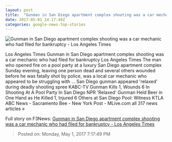 ```yaml
---
layout: post
title:  "Gunman in San Diego apartment complex shooting was a car mechanic who had filed for bankruptcy - Los Angeles Times"
date: 2017-05-01 14:17:49Z
categories: google-news-top-stories
---
```


![Gunman in San Diego apartment complex shooting was a car mechanic who had filed for bankruptcy - Los Angeles Times](http://www.trbimg.com/img-59075545/turbine/la-me-ln-san-diego-apartments-shooter-20170501)

Los Angeles Times Gunman in San Diego apartment complex shooting was a car mechanic who had filed for bankruptcy Los Angeles Times The man who opened fire on a pool party at a luxury San Diego apartment complex Sunday evening, leaving one person dead and several others wounded before he was fatally shot by police, was a local car mechanic who appeared to be struggling with ... San Diego gunman appeared 'relaxed' during deadly shooting spree KABC-TV Gunman Kills 1, Wounds 6 In Shooting At A Pool Party In San Diego NPR 'Relaxed' Gunman Held Beer in One Hand as He Killed 1, Injured 6 Others at San Diego Pool: Witness KTLA ABC News - Sacramento Bee - New York Post - MLive.com all 317 news articles »


Full story on F3News: [Gunman in San Diego apartment complex shooting was a car mechanic who had filed for bankruptcy - Los Angeles Times](http://www.f3nws.com/n/PkTNpG)

> Posted on: Monday, May 1, 2017 7:17:49 PM
